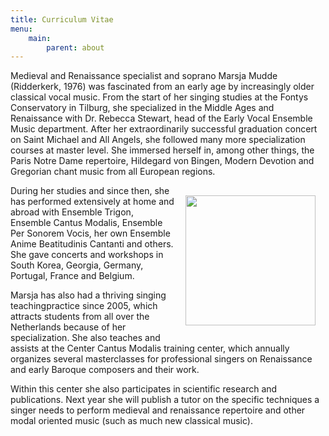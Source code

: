 ```yaml
---
title: Curriculum Vitae
menu:
    main:
        parent: about
---
```

Medieval and Renaissance specialist and soprano Marsja Mudde (Ridderkerk, 1976) was fascinated from an early age by increasingly older classical vocal music. From the start of her singing studies at the Fontys Conservatory in Tilburg, she specialized in the Middle Ages and Renaissance with Dr. Rebecca Stewart, head of the Early Vocal Ensemble Music department. After her extraordinarily successful graduation concert on Saint Michael and All Angels, she followed many more specialization courses at master level. She immersed herself in, among other things, the Paris Notre Dame repertoire, Hildegard von Bingen, Modern Devotion and Gregorian chant music from all European regions.

<img src="../images/MarsjaRidderkerk.jpeg" style="width: 13rem; float: right; margin:1rem">

During her studies and since then, she has performed extensively at home and abroad with Ensemble Trigon, Ensemble Cantus Modalis, Ensemble Per Sonorem Vocis, her own Ensemble Anime Beatitudinis Cantanti and others. She gave concerts and workshops in South Korea, Georgia, Germany, Portugal, France and Belgium.

Marsja has also had a thriving singing teachingpractice since 2005, which attracts students from all over the Netherlands because of her specialization. She also teaches and assists at the Center Cantus Modalis training center, which annually organizes several masterclasses for professional singers on Renaissance and early Baroque composers and their work.

Within this center she also participates in scientific research and publications. Next year she will publish a tutor on the specific techniques a singer needs to perform medieval and renaissance repertoire and other modal oriented music (such as much new classical music).